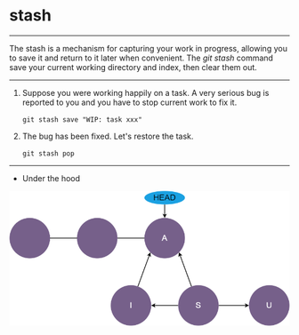 # stash
---

The stash is a mechanism for capturing your work in progress, allowing you to save it and return to it later when convenient. The *git stash* command save your current working directory and index, then clear them out.

---

<div grid="~ cols-2 gap-8" class="justify-items-center">

<div>

1. Suppose you were working happily on a task. A very serious bug is reported to you and you have to stop current work to fix it.
   ```shell {monaco}
   git stash save "WIP: task xxx"
   ```

</div>

<div>

2. The bug has been fixed. Let's restore the task.
   ```shell
   git stash pop
   ```

</div>

</div>

---

- Under the hood

<div grid="~ col-1" class="justify-items-center">

<img src="/stash.png" class="h-40">

</div>